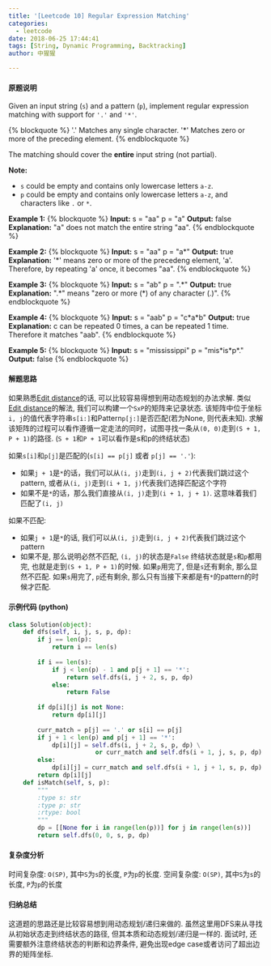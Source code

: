 ```yaml
---
title: '[Leetcode 10] Regular Expression Matching'
categories:
  - leetcode
date: 2018-06-25 17:44:41
tags: [String, Dynamic Programming, Backtracking]
author: 中猩猩

---
```

#### 原题说明
Given an input string (`s`) and a pattern (`p`), implement regular expression matching with support for `'.'` and `'*'`.

{% blockquote %}
'.' Matches any single character.
'*' Matches zero or more of the preceding element.
{% endblockquote %}

The matching should cover the **entire** input string (not partial).

**Note:**
- `s` could be empty and contains only lowercase letters `a-z`.
- `p` could be empty and contains only lowercase letters `a-z`, and characters like `.` or `*`.

**Example 1:**
{% blockquote %}
**Input:**
s = "aa"
p = "a"
**Output:** false
**Explanation:** "a" does not match the entire string "aa".
{% endblockquote %}

**Example 2:**
{% blockquote %}
**Input:**
s = "aa"
p = "a\*"
**Output:** true
**Explanation:** '\*' means zero or more of the precedeng element, 'a'. Therefore, by repeating 'a' once, it becomes "aa".
{% endblockquote %}

**Example 3:**
{% blockquote %}
**Input:**
s = "ab"
p = ".\*"
**Output:** true
**Explanation:** ".\*" means "zero or more (\*) of any character (.)".
{% endblockquote %}

**Example 4:**
{% blockquote %}
**Input:**
s = "aab"
p = "c\*a\*b"
**Output:** true
**Explanation:** c can be repeated 0 times, a can be repeated 1 time. Therefore it matches "aab".
{% endblockquote %}

**Example 5:**
{% blockquote %}
**Input:**
s = "mississippi"
p = "mis\*is\*p\*."
**Output:** false
{% endblockquote %}

#### 解题思路
如果熟悉[Edit distance](https://en.wikipedia.org/wiki/Edit_distance)的话, 可以比较容易得想到用动态规划的办法求解.
类似[Edit distance](https://en.wikipedia.org/wiki/Edit_distance)的解法, 我们可以构建一个`SxP`的矩阵来记录状态. 
该矩阵中位于坐标`i, j`的值代表字符串`s[i:]`和Pattern`p[j:]`是否匹配(若为None, 则代表未知).
求解该矩阵的过程可以看作遵循一定走法的同时，试图寻找一条从`(0, 0)`走到`(S + 1, P + 1)`的路径. (`S + 1`和`P + 1`可以看作是s和p的终结状态)

如果`s[i]`和`p[j]`是匹配的(`s[i] == p[j]` 或者 `p[j] == '.'`):
- 如果`j + 1`是`*`的话，我们可以从`(i, j)`走到`(i, j + 2)`代表我们跳过这个pattern, 或者从`(i, j)`走到`(i + 1, j)`代表我们选择匹配这个字符
- 如果不是`*`的话，那么我们直接从`(i, j)`走到`(i + 1, j + 1)`. 这意味着我们匹配了`(i, j)`

如果不匹配:
- 如果`j + 1`是`*`的话, 我们可以从`(i, j)`走到`(i, j + 2)`代表我们跳过这个pattern
- 如果不是, 那么说明必然不匹配, `(i, j)`的状态是`False`
终结状态就是`s`和`p`都用完, 也就是走到`(S + 1, P + 1)`的时候.
如果`p`用完了, 但是`s`还有剩余, 那么显然不匹配.
如果`s`用完了, `p`还有剩余, 那么只有当接下来都是有`*`的pattern的时候才匹配.

#### 示例代码 (python)
```python
class Solution(object):
    def dfs(self, i, j, s, p, dp):
        if j == len(p):
            return i == len(s)
        
        if i == len(s):
            if j < len(p) - 1 and p[j + 1] == '*':
                return self.dfs(i, j + 2, s, p, dp)
            else:
                return False
            
        if dp[i][j] is not None:
            return dp[i][j]
        
        curr_match = p[j] == '.' or s[i] == p[j]
        if j + 1 < len(p) and p[j + 1] == '*':
            dp[i][j] = self.dfs(i, j + 2, s, p, dp) \
                        or curr_match and self.dfs(i + 1, j, s, p, dp)
        else:
            dp[i][j] = curr_match and self.dfs(i + 1, j + 1, s, p, dp)
        return dp[i][j]
    def isMatch(self, s, p):
        """
        :type s: str
        :type p: str
        :rtype: bool
        """
        dp = [[None for i in range(len(p))] for j in range(len(s))]
        return self.dfs(0, 0, s, p, dp)
```

#### 复杂度分析
时间复杂度: `O(SP)`, 其中`S`为`s`的长度, `P`为`p`的长度. 
空间复杂度: `O(SP)`, 其中`S`为`s`的长度, `P`为`p`的长度

#### 归纳总结
这道题的思路还是比较容易想到用动态规划/递归来做的. 虽然这里用DFS来从寻找从初始状态走到终结状态的路径, 但其本质和动态规划/递归是一样的.
面试时, 还需要额外注意终结状态的判断和边界条件, 避免出现edge case或者访问了超出边界的矩阵坐标.
